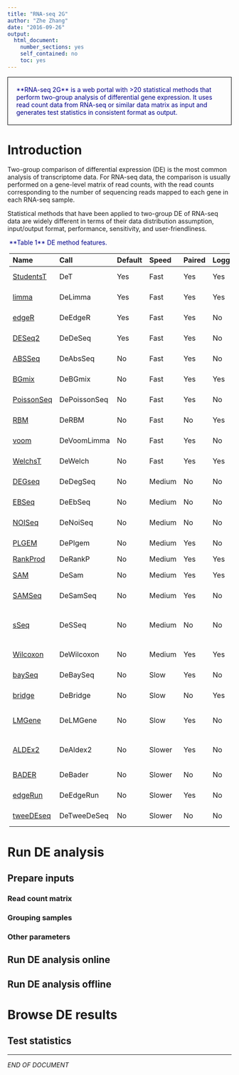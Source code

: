 ```yaml
---
title: "RNA-seq 2G"
author: "Zhe Zhang"
date: "2016-09-26"
output:
  html_document:
    number_sections: yes
    self_contained: no
    toc: yes
---
```


<div style="border:black 1px solid; padding: 0.5cm 0.5cm"><font color="darkblue">
**RNA-seq 2G** is a web portal with >20 statistical methods that perform two-group analysis of differential gene expression. It uses read count data from RNA-seq or similar data matrix as input and generates test statistics in consistent format as output. 
</font></div>

# Introduction

Two-group comparison of differential expression (DE) is the most common analysis of transcriptome data. For RNA-seq data, the comparison is usually performed on a gene-level matrix of read counts, with the read counts corresponding to the number of sequencing reads mapped to each gene in each RNA-seq sample. 

Statistical methods that have been applied to two-group DE of RNA-seq data are widely different in terms of their data distribution assumption, input/output format, performance, sensitivity, and user-friendliness. 



<div style="color:darkblue; padding:0 0.1cm">
**Table 1** DE method features. 
</div>

<div align='center', style="padding:0 0.1cm"> 


|Name                                                                                                                          |Call         |Default |Speed  |Paired |Logged |Normalization |Distribution          |Test                                        |Function                 |
|:-----------------------------------------------------------------------------------------------------------------------------|:------------|:-------|:------|:------|:------|:-------------|:---------------------|:-------------------------------------------|:------------------------|
|<a href="https://en.wikipedia.org/wiki/Student%27s_t-test" target="_blank">StudentsT</a>                                      |DeT          |Yes     |Fast   |Yes    |Yes    |No            |Normal                |Student's t test, equal variance            |TDist {stats}            |
|<a href="https://bioconductor.org/packages/release/bioc/html/limma.html" target="_blank">limma</a>                            |DeLimma      |Yes     |Fast   |Yes    |Yes    |No            |Normal                |Empirical Bayes moderation                  |ebayes {limma}           |
|<a href="https://bioconductor.org/packages/release/bioc/html/edgeR.html" target="_blank">edgeR</a>                            |DeEdgeR      |Yes     |Fast   |Yes    |No     |Yes           |Negative binomial     |Exact/Likelihood ratio                      |exactTest {edgeR}        |
|<a href="http://bioconductor.org/packages/release/bioc/html/DESeq.html" target="_blank">DESeq2</a>                            |DeDeSeq      |Yes     |Fast   |Yes    |No     |Yes           |Negative binomial     |Generalized linear model                    |DESeq {DESeq2}           |
|<a href="https://bioconductor.org/packages/release/bioc/html/ABSSeq.html" target="_blank">ABSSeq</a>                          |DeAbsSeq     |No      |Fast   |Yes    |No     |Yes           |Negative binomial     |Sum of counts                               |callDEs {ABSSeq}         |
|<a href="https://www.bioconductor.org/packages/3.3/bioc/html/BGmix.html" target="_blank">BGmix</a>                            |DeBGmix      |No      |Fast   |Yes    |Yes    |No            |Normal                |Bayesian mixture model                      |BGmix {BGmix}            |
|<a href="https://cran.r-project.org/web/packages/PoissonSeq/index.html" target="_blank">PoissonSeq</a>                        |DePoissonSeq |No      |Fast   |Yes    |No     |Yes           |Poisson log-linear    |Poisson goodness-of-fit                     |PS.Main {PoissonSeq}     |
|<a href="http://bioconductor.org/packages/3.3/bioc/html/RBM.html" target="_blank">RBM</a>                                     |DeRBM        |No      |Fast   |No     |Yes    |No            |Normal                |Empirical Bayes & resampling                |RBM_T {RBM}              |
|<a href="http://www.ncbi.nlm.nih.gov/pubmed/24485249" target="_blank">voom</a>                                                |DeVoomLimma  |No      |Fast   |Yes    |No     |Yes           |Log-normal            |Empirical Bayes moderation                  |voom {limma}             |
|<a href="https://en.wikipedia.org/wiki/Welch%27s_t-test" target="_blank">WelchsT</a>                                          |DeWelch      |No      |Fast   |Yes    |Yes    |No            |Normal                |Welch's t test, unequal variance            |TDist {stats}            |
|<a href="http://bioconductor.org/packages/release/bioc/html/DEGseq.html" target="_blank">DEGseq</a>                           |DeDegSeq     |No      |Medium |No     |No     |No            |Binomial/Poisson      |Likelihood Ratio Test                       |DEGexp {DEGseq}          |
|<a href="http://bioconductor.org/packages/release/bioc/html/EBSeq.html" target="_blank">EBSeq</a>                             |DeEbSeq      |No      |Medium |No     |No     |Yes           |Negative Binomial     |Empirical Bayesian                          |EBTest {EBSeq}           |
|<a href="https://bioconductor.org/packages/3.3/bioc/html/NOISeq.html" target="_blank">NOISeq</a>                              |DeNoiSeq     |No      |Medium |No     |No     |Yes           |Nonparametric         |Empirical Bayes                             |noiseqbio {NOISeq}       |
|<a href="https://www.bioconductor.org/packages/release/bioc/html/plgem.html" target="_blank">PLGEM</a>                        |DePlgem      |No      |Medium |Yes    |No     |No            |Normal                |Power Law Global Error Model                |run.plgem {plgem}        |
|<a href="https://bioconductor.org/packages/release/bioc/html/RankProd.html" target="_blank">RankProd</a>                      |DeRankP      |No      |Medium |Yes    |Yes    |No            |Nonparametric         |Rank product                                |RP {RankProd}            |
|<a href="http://statweb.stanford.edu/~tibs/SAM/" target="_blank">SAM</a>                                                      |DeSam        |No      |Medium |Yes    |Yes    |No            |Normal                |Alternative t test with permutation         |samr {samr}              |
|<a href="http://statweb.stanford.edu/~tibs/SAM/" target="_blank">SAMSeq</a>                                                   |DeSamSeq     |No      |Medium |Yes    |No     |No            |Nonparametric         |Wilcoxon with resampling                    |SAMseq {samr}            |
|<a href="http://bioconductor.org/packages/3.3/bioc/html/sSeq.html" target="_blank">sSeq</a>                                   |DeSSeq       |No      |Medium |No     |No     |No            |Negative Binomial     |Shrinkage Approach of Dispersion Estimation |nbTestSH {sSeq}          |
|<a href="https://en.wikipedia.org/wiki/Wilcoxon_signed-rank_test" target="_blank">Wilcoxon</a>                                |DeWilcoxon   |No      |Medium |Yes    |Yes    |No            |Nonparametric         |Wilcoxon signed-rank test                   |wilcox.test {stats}      |
|<a href="http://bioconductor.org/packages/release/bioc/html/baySeq.html" target="_blank">baySeq</a>                           |DeBaySeq     |No      |Slow   |Yes    |No     |No            |Negative binomial     |Empirical Bayesian                          |getLikelihoods {baySeq}  |
|<a href="http://bioconductor.org/packages/3.3/bioc/html/bridge.html" target="_blank">bridge</a>                               |DeBridge     |No      |Slow   |No     |Yes    |No            |T/Gaussian            |Bayesian hierarchical model                 |bridge.2samples {bridge} |
|<a href="http://bioconductor.org/packages/release/bioc/html/LMGene.html" target="_blank">LMGene</a>                           |DeLMGene     |No      |Slow   |Yes    |No     |No            |Normal                |Linear model & glog transformation          |genediff {LMGene}        |
|<a href="https://bioconductor.org/packages/release/bioc/html/ALDEx2.html" target="_blank">ALDEx2</a>                          |DeAldex2     |No      |Slower |Yes    |No     |Yes           |Dirichlet             |Welch's t/Wilcoxon/Kruskal Wallace          |aldex {ALDEx2}           |
|<a href="https://www.bioconductor.org/packages/3.3/bioc/html/BADER.html" target="_blank">BADER</a>                            |DeBader      |No      |Slower |No     |No     |Yes           |Overdispersed poisson |Bayesian                                    |BADER {BADER}            |
|<a href="http://bioinformatics.oxfordjournals.org/content/early/2015/04/21/bioinformatics.btv209" target="_blank">edgeRun</a> |DeEdgeRun    |No      |Slower |Yes    |No     |Yes           |Negative binomial     |Exact unconditional                         |UCexactTest {edgeRun}    |
|<a href="http://bioconductor.org/packages/release/bioc/html/tweeDEseq.html" target="_blank">tweeDEseq</a>                     |DeTweeDeSeq  |No      |Slower |No     |No     |Yes           |Poisson-Tweedie       |Poisson-like                                |tweeDE {tweeDEseq}       |


</div>


# Run DE analysis

## Prepare inputs

### Read count matrix

### Grouping samples

### Other parameters

## Run DE analysis online

## Run DE analysis offline

# Browse DE results

## Test statistics 






***
_END OF DOCUMENT_
